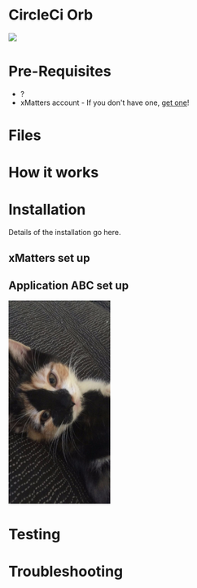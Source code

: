 # CircleCi Orb


<kbd>
  <img src="https://github.com/xmatters/xMatters-Labs/raw/master/media/disclaimer.png">
</kbd>

# Pre-Requisites
* ?
* xMatters account - If you don't have one, [get one](https://www.xmatters.com)!

# Files


# How it works


# Installation
Details of the installation go here. 

## xMatters set up



## Application ABC set up

<kbd>
  <img src="media/cat-tax.png" width="200" height="400">
</kbd>


# Testing

# Troubleshooting

